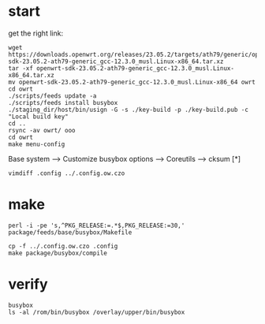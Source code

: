 <!--
Filename: dev.md
Author: Olivier Sirol <czo@free.fr>
License: GPL-2.0 (http://www.gnu.org/copyleft)
File Created: nov. 2018
Last Modified: Saturday 18 November 2023, 19:49
Edit Time: 0:21:36
-->

# start

get the right link:

```
wget https://downloads.openwrt.org/releases/23.05.2/targets/ath79/generic/openwrt-sdk-23.05.2-ath79-generic_gcc-12.3.0_musl.Linux-x86_64.tar.xz
tar -xf openwrt-sdk-23.05.2-ath79-generic_gcc-12.3.0_musl.Linux-x86_64.tar.xz
mv openwrt-sdk-23.05.2-ath79-generic_gcc-12.3.0_musl.Linux-x86_64 owrt
cd owrt
./scripts/feeds update -a
./scripts/feeds install busybox
./staging_dir/host/bin/usign -G -s ./key-build -p ./key-build.pub -c "Local build key"
cd ..
rsync -av owrt/ ooo
cd owrt
make menu-config
```

Base system -->
Customize busybox options -->
Coreutils -->
cksum \[*\]

```
vimdiff .config ../.config.ow.czo
```

# make

```
perl -i -pe 's,^PKG_RELEASE:=.*$,PKG_RELEASE:=30,' package/feeds/base/busybox/Makefile

cp -f ../.config.ow.czo .config
make package/busybox/compile
```

# verify

```
busybox
ls -al /rom/bin/busybox /overlay/upper/bin/busybox
```

